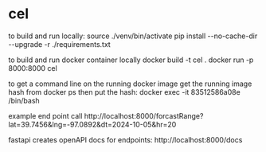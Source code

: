 # cel

to build and run locally:
source ./venv/bin/activate
pip install --no-cache-dir --upgrade -r ./requirements.txt


to build and run docker container locally
docker build -t cel .
docker run -p 8000:8000 cel 


to get a command line on the running docker image
get the running image hash from
docker ps
then put the hash:
docker exec -it 83512586a08e /bin/bash



example end point call
http://localhost:8000/forcastRange?lat=39.7456&lng=-97.0892&dt=2024-10-05&hr=20

fastapi creates openAPI docs for endpoints:
http://localhost:8000/docs